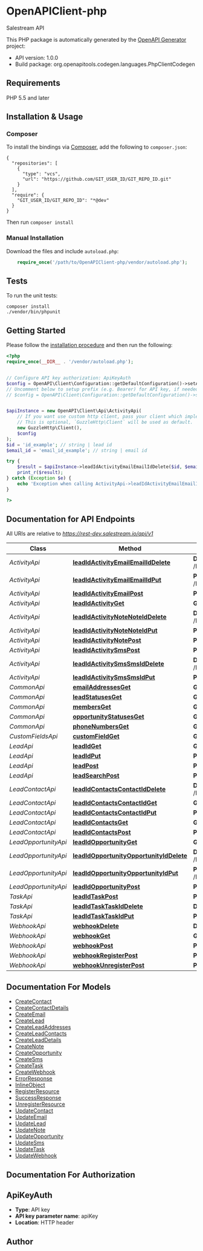 # OpenAPIClient-php
Salestream API

This PHP package is automatically generated by the [OpenAPI Generator](https://openapi-generator.tech) project:

- API version: 1.0.0
- Build package: org.openapitools.codegen.languages.PhpClientCodegen

## Requirements

PHP 5.5 and later

## Installation & Usage
### Composer

To install the bindings via [Composer](http://getcomposer.org/), add the following to `composer.json`:

```
{
  "repositories": [
    {
      "type": "vcs",
      "url": "https://github.com/GIT_USER_ID/GIT_REPO_ID.git"
    }
  ],
  "require": {
    "GIT_USER_ID/GIT_REPO_ID": "*@dev"
  }
}
```

Then run `composer install`

### Manual Installation

Download the files and include `autoload.php`:

```php
    require_once('/path/to/OpenAPIClient-php/vendor/autoload.php');
```

## Tests

To run the unit tests:

```
composer install
./vendor/bin/phpunit
```

## Getting Started

Please follow the [installation procedure](#installation--usage) and then run the following:

```php
<?php
require_once(__DIR__ . '/vendor/autoload.php');


// Configure API key authorization: ApiKeyAuth
$config = OpenAPI\Client\Configuration::getDefaultConfiguration()->setApiKey('apiKey', 'YOUR_API_KEY');
// Uncomment below to setup prefix (e.g. Bearer) for API key, if needed
// $config = OpenAPI\Client\Configuration::getDefaultConfiguration()->setApiKeyPrefix('apiKey', 'Bearer');


$apiInstance = new OpenAPI\Client\Api\ActivityApi(
    // If you want use custom http client, pass your client which implements `GuzzleHttp\ClientInterface`.
    // This is optional, `GuzzleHttp\Client` will be used as default.
    new GuzzleHttp\Client(),
    $config
);
$id = 'id_example'; // string | lead id
$email_id = 'email_id_example'; // string | email id

try {
    $result = $apiInstance->leadIdActivityEmailEmailIdDelete($id, $email_id);
    print_r($result);
} catch (Exception $e) {
    echo 'Exception when calling ActivityApi->leadIdActivityEmailEmailIdDelete: ', $e->getMessage(), PHP_EOL;
}

?>
```

## Documentation for API Endpoints

All URIs are relative to *https://rest-dev.salestream.io/api/v1*

Class | Method | HTTP request | Description
------------ | ------------- | ------------- | -------------
*ActivityApi* | [**leadIdActivityEmailEmailIdDelete**](docs\Api/ActivityApi.md#leadidactivityemailemailiddelete) | **DELETE** /lead/{id}/activity/email/{emailId} | 
*ActivityApi* | [**leadIdActivityEmailEmailIdPut**](docs\Api/ActivityApi.md#leadidactivityemailemailidput) | **PUT** /lead/{id}/activity/email/{emailId} | 
*ActivityApi* | [**leadIdActivityEmailPost**](docs\Api/ActivityApi.md#leadidactivityemailpost) | **POST** /lead/{id}/activity/email | 
*ActivityApi* | [**leadIdActivityGet**](docs\Api/ActivityApi.md#leadidactivityget) | **GET** /lead/{id}/activity | 
*ActivityApi* | [**leadIdActivityNoteNoteIdDelete**](docs\Api/ActivityApi.md#leadidactivitynotenoteiddelete) | **DELETE** /lead/{id}/activity/note/{noteId} | 
*ActivityApi* | [**leadIdActivityNoteNoteIdPut**](docs\Api/ActivityApi.md#leadidactivitynotenoteidput) | **PUT** /lead/{id}/activity/note/{noteId} | 
*ActivityApi* | [**leadIdActivityNotePost**](docs\Api/ActivityApi.md#leadidactivitynotepost) | **POST** /lead/{id}/activity/note | 
*ActivityApi* | [**leadIdActivitySmsPost**](docs\Api/ActivityApi.md#leadidactivitysmspost) | **POST** /lead/{id}/activity/sms | 
*ActivityApi* | [**leadIdActivitySmsSmsIdDelete**](docs\Api/ActivityApi.md#leadidactivitysmssmsiddelete) | **DELETE** /lead/{id}/activity/sms/{smsId} | 
*ActivityApi* | [**leadIdActivitySmsSmsIdPut**](docs\Api/ActivityApi.md#leadidactivitysmssmsidput) | **PUT** /lead/{id}/activity/sms/{smsId} | 
*CommonApi* | [**emailAddressesGet**](docs\Api/CommonApi.md#emailaddressesget) | **GET** /email-addresses | 
*CommonApi* | [**leadStatusesGet**](docs\Api/CommonApi.md#leadstatusesget) | **GET** /lead-statuses | 
*CommonApi* | [**membersGet**](docs\Api/CommonApi.md#membersget) | **GET** /members | 
*CommonApi* | [**opportunityStatusesGet**](docs\Api/CommonApi.md#opportunitystatusesget) | **GET** /opportunity-statuses | 
*CommonApi* | [**phoneNumbersGet**](docs\Api/CommonApi.md#phonenumbersget) | **GET** /phone-numbers | 
*CustomFieldsApi* | [**customFieldGet**](docs\Api/CustomFieldsApi.md#customfieldget) | **GET** /custom-field | 
*LeadApi* | [**leadIdGet**](docs\Api/LeadApi.md#leadidget) | **GET** /lead/{id} | 
*LeadApi* | [**leadIdPut**](docs\Api/LeadApi.md#leadidput) | **PUT** /lead/{id} | 
*LeadApi* | [**leadPost**](docs\Api/LeadApi.md#leadpost) | **POST** /lead | 
*LeadApi* | [**leadSearchPost**](docs\Api/LeadApi.md#leadsearchpost) | **POST** /lead/search | 
*LeadContactApi* | [**leadIdContactsContactIdDelete**](docs\Api/LeadContactApi.md#leadidcontactscontactiddelete) | **DELETE** /lead/{id}/contacts/{contactId} | 
*LeadContactApi* | [**leadIdContactsContactIdGet**](docs\Api/LeadContactApi.md#leadidcontactscontactidget) | **GET** /lead/{id}/contacts/{contactId} | 
*LeadContactApi* | [**leadIdContactsContactIdPut**](docs\Api/LeadContactApi.md#leadidcontactscontactidput) | **PUT** /lead/{id}/contacts/{contactId} | 
*LeadContactApi* | [**leadIdContactsGet**](docs\Api/LeadContactApi.md#leadidcontactsget) | **GET** /lead/{id}/contacts | 
*LeadContactApi* | [**leadIdContactsPost**](docs\Api/LeadContactApi.md#leadidcontactspost) | **POST** /lead/{id}/contacts | 
*LeadOpportunityApi* | [**leadIdOpportunityGet**](docs\Api/LeadOpportunityApi.md#leadidopportunityget) | **GET** /lead/{id}/opportunity | 
*LeadOpportunityApi* | [**leadIdOpportunityOpportunityIdDelete**](docs\Api/LeadOpportunityApi.md#leadidopportunityopportunityiddelete) | **DELETE** /lead/{id}/opportunity/{opportunityId} | 
*LeadOpportunityApi* | [**leadIdOpportunityOpportunityIdPut**](docs\Api/LeadOpportunityApi.md#leadidopportunityopportunityidput) | **PUT** /lead/{id}/opportunity/{opportunityId} | 
*LeadOpportunityApi* | [**leadIdOpportunityPost**](docs\Api/LeadOpportunityApi.md#leadidopportunitypost) | **POST** /lead/{id}/opportunity | 
*TaskApi* | [**leadIdTaskPost**](docs\Api/TaskApi.md#leadidtaskpost) | **POST** /lead/{id}/task | 
*TaskApi* | [**leadIdTaskTaskIdDelete**](docs\Api/TaskApi.md#leadidtasktaskiddelete) | **DELETE** /lead/{id}/task/{taskId} | 
*TaskApi* | [**leadIdTaskTaskIdPut**](docs\Api/TaskApi.md#leadidtasktaskidput) | **PUT** /lead/{id}/task/{taskId} | 
*WebhookApi* | [**webhookDelete**](docs\Api/WebhookApi.md#webhookdelete) | **DELETE** /webhook | 
*WebhookApi* | [**webhookGet**](docs\Api/WebhookApi.md#webhookget) | **GET** /webhook | 
*WebhookApi* | [**webhookPost**](docs\Api/WebhookApi.md#webhookpost) | **POST** /webhook | 
*WebhookApi* | [**webhookRegisterPost**](docs\Api/WebhookApi.md#webhookregisterpost) | **POST** /webhook/register | 
*WebhookApi* | [**webhookUnregisterPost**](docs\Api/WebhookApi.md#webhookunregisterpost) | **POST** /webhook/unregister | 


## Documentation For Models

 - [CreateContact](docs\Model/CreateContact.md)
 - [CreateContactDetails](docs\Model/CreateContactDetails.md)
 - [CreateEmail](docs\Model/CreateEmail.md)
 - [CreateLead](docs\Model/CreateLead.md)
 - [CreateLeadAddresses](docs\Model/CreateLeadAddresses.md)
 - [CreateLeadContacts](docs\Model/CreateLeadContacts.md)
 - [CreateLeadDetails](docs\Model/CreateLeadDetails.md)
 - [CreateNote](docs\Model/CreateNote.md)
 - [CreateOpportunity](docs\Model/CreateOpportunity.md)
 - [CreateSms](docs\Model/CreateSms.md)
 - [CreateTask](docs\Model/CreateTask.md)
 - [CreateWebhook](docs\Model/CreateWebhook.md)
 - [ErrorResponse](docs\Model/ErrorResponse.md)
 - [InlineObject](docs\Model/InlineObject.md)
 - [RegisterResource](docs\Model/RegisterResource.md)
 - [SuccessResponse](docs\Model/SuccessResponse.md)
 - [UnregisterResource](docs\Model/UnregisterResource.md)
 - [UpdateContact](docs\Model/UpdateContact.md)
 - [UpdateEmail](docs\Model/UpdateEmail.md)
 - [UpdateLead](docs\Model/UpdateLead.md)
 - [UpdateNote](docs\Model/UpdateNote.md)
 - [UpdateOpportunity](docs\Model/UpdateOpportunity.md)
 - [UpdateSms](docs\Model/UpdateSms.md)
 - [UpdateTask](docs\Model/UpdateTask.md)
 - [UpdateWebhook](docs\Model/UpdateWebhook.md)


## Documentation For Authorization


## ApiKeyAuth

- **Type**: API key
- **API key parameter name**: apiKey
- **Location**: HTTP header


## Author




